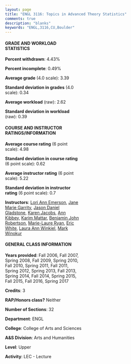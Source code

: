 ```yaml
---
layout: page
title: "ENGL 3116: Topics in Advanced Theory Statistics"
comments: true
description: "blanks"
keywords: "ENGL,3116,CU,Boulder"
---
```

<head>
<script src="https://ajax.googleapis.com/ajax/libs/jquery/2.1.3/jquery.min.js"></script>
<script src="https://dl.dropboxusercontent.com/s/pc42nxpaw1ea4o9/highcharts.js?dl=0"></script>
<!-- <script src="../assets/js/highcharts.js"></script> -->
<style type="text/css">@font-face {
	font-family: "Bebas Neue";
	src: url(https://www.filehosting.org/file/details/544349/BebasNeue Regular.otf) format("opentype");
	}
	h1.Bebas { 
		font-family: "Bebas Neue", Verdana, Tahoma;
	}
</style>
</head>
<body>
	<div id="container" style="float: right; width: 45%; height: 88%; margin-left: 2.5%; margin-right: 2.5%;"></div>
	<script language="JavaScript">
		$(document).ready(function() {
		var chart = {type: 'column'};
		var title = {text: 'Grade Distribution'};
		var xAxis = {categories: ['A','B','C','D','F'],crosshair: true};
		var yAxis = {min: 0,title: {text: 'Percentage'}};
		var tooltip = {headerFormat: '<center><b><span style="font-size:20px">{point.key}</span></b></center>',
		               pointFormat: '<td style="padding:0"><b>{point.y:.1f}%</b></td>',
		               footerFormat: '</table>',shared: true,useHTML: true};
		var plotOptions = {column: {pointPadding: 0.0,borderWidth: 0}};  
		var credits = {enabled: false};var series= [{name: 'Percent',data: [58.61,30.52,8.09,0.59,2.2,]}];
		var json = {};
		json.chart = chart;
		json.title = title;
		json.tooltip = tooltip;
		json.xAxis = xAxis;
		json.yAxis = yAxis;  
		json.series = series;
		json.plotOptions = plotOptions;  
		json.credits = credits;
		$('#container').highcharts(json);
	});
	</script>
</body>
			   
#### GRADE AND WORKLOAD STATISTICS

**Percent withdrawn**: 4.43%

**Percent incomplete**: 0.49%

**Average grade** (4.0 scale): 3.39

**Standard deviation in grades** (4.0 scale): 0.34

**Average workload** (raw): 2.62

**Standard deviation in workload** (raw): 0.39

#### COURSE AND INSTRUCTOR RATINGS/INFORMATION

**Average course rating** (6 point scale): 4.98

**Standard deviation in course rating** (6 point scale): 0.62

**Average instructor rating** (6 point scale): 5.22

**Standard deviation in instructor rating** (6 point scale): 0.7

**Instructors**: <a href='../../instructors/Lori_Ann_Emerson'>Lori Ann Emerson</a>, <a href='../../instructors/Jane_Marie_Garrity'>Jane Marie Garrity</a>, <a href='../../instructors/Jason_Daniel_Gladstone'>Jason Daniel Gladstone</a>, <a href='../../instructors/Karen_Jacobs'>Karen Jacobs</a>, <a href='../../instructors/Ann_Kibbey'>Ann Kibbey</a>, <a href='../../instructors/Karim_Mattar'>Karim Mattar</a>, <a href='../../instructors/Benjamin_John_Robertson'>Benjamin John Robertson</a>, <a href='../../instructors/Marie-Laure_Ryan'>Marie-Laure Ryan</a>, <a href='../../instructors/Eric_White'>Eric White</a>, <a href='../../instructors/Laura_Ann_Winkiel'>Laura Ann Winkiel</a>, <a href='../../instructors/Mark_Winokur'>Mark Winokur</a>

#### GENERAL CLASS INFORMATION

**Years provided**: Fall 2006, Fall 2007, Spring 2008, Fall 2009, Spring 2010, Fall 2010, Spring 2011, Fall 2011, Spring 2012, Spring 2013, Fall 2013, Spring 2014, Fall 2014, Spring 2015, Fall 2015, Fall 2016, Spring 2017

**Credits**: 3

**RAP/Honors class?** Neither

**Number of Sections**: 32

**Department**: ENGL

**College**: College of Arts and Sciences

**A&S Division**: Arts and Humanities

**Level**: Upper

**Activity**: LEC - Lecture
